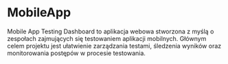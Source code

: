 # MobileApp
Mobile App Testing Dashboard to aplikacja webowa stworzona z myślą o zespołach zajmujących się testowaniem aplikacji mobilnych. Głównym celem projektu jest ułatwienie zarządzania testami, śledzenia wyników oraz monitorowania postępów w procesie testowania.
